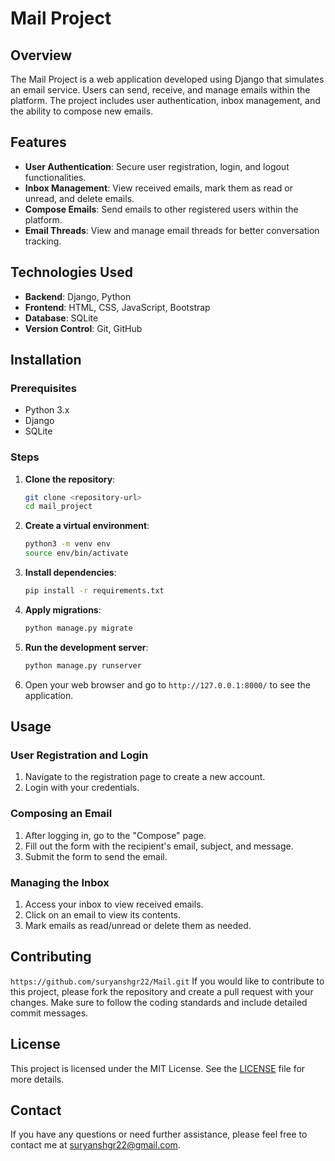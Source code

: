 # Mail Project

## Overview
The Mail Project is a web application developed using Django that simulates an email service. Users can send, receive, and manage emails within the platform. The project includes user authentication, inbox management, and the ability to compose new emails.

## Features
- **User Authentication**: Secure user registration, login, and logout functionalities.
- **Inbox Management**: View received emails, mark them as read or unread, and delete emails.
- **Compose Emails**: Send emails to other registered users within the platform.
- **Email Threads**: View and manage email threads for better conversation tracking.

## Technologies Used
- **Backend**: Django, Python
- **Frontend**: HTML, CSS, JavaScript, Bootstrap
- **Database**: SQLite
- **Version Control**: Git, GitHub

## Installation

### Prerequisites
- Python 3.x
- Django
- SQLite

### Steps
1. **Clone the repository**:
    ```bash
    git clone <repository-url>
    cd mail_project
    ```

2. **Create a virtual environment**:
    ```bash
    python3 -m venv env
    source env/bin/activate
    ```

3. **Install dependencies**:
    ```bash
    pip install -r requirements.txt
    ```

4. **Apply migrations**:
    ```bash
    python manage.py migrate
    ```

5. **Run the development server**:
    ```bash
    python manage.py runserver
    ```

6. Open your web browser and go to `http://127.0.0.1:8000/` to see the application.


## Usage

### User Registration and Login
1. Navigate to the registration page to create a new account.
2. Login with your credentials.

### Composing an Email
1. After logging in, go to the "Compose" page.
2. Fill out the form with the recipient's email, subject, and message.
3. Submit the form to send the email.

### Managing the Inbox
1. Access your inbox to view received emails.
2. Click on an email to view its contents.
3. Mark emails as read/unread or delete them as needed.

## Contributing
```https://github.com/suryanshgr22/Mail.git```
If you would like to contribute to this project, please fork the repository and create a pull request with your changes. Make sure to follow the coding standards and include detailed commit messages.

## License
This project is licensed under the MIT License. See the [LICENSE](LICENSE) file for more details.

## Contact
If you have any questions or need further assistance, please feel free to contact me at suryanshgr22@gmail.com.
